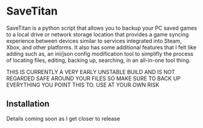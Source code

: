 
# SaveTitan

SaveTitan is a python script that allows you to backup your PC saved games to a local drive or network storage location that provides a game syncing experience between devices similar to services integrated into Steam, Xbox, and other platforms. It also has some additional features that I felt like adding such as, an ini/json config modification tool to simplifly the process of locating files, editing, backing up, searching, in an all-in-one tool thing.

THIS IS CURRENTLY A VERY EARLY UNSTABLE BUILD AND IS NOT REGARDED SAFE AROUND YOUR FILES SO MAKE SURE TO BACK UP EVERYTHING YOU POINT THIS TO. USE AT YOUR OWN RISK


## Installation

Details coming soon as I get closer to release